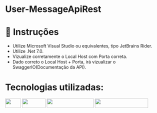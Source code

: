 # User-MessageApiRest

# 📂 Instruções
- Utilize Microsoft Visual Studio ou equivalentes, tipo JetBrains Rider.
- Utilize .Net 7.0.
- Vizualize corretamente o Local Host com Porta correta.
- Dado correto o Local Host + Porta, irá vizualizar o SwaggerIO(Documentação da API).





#
# Tecnologias utilizadas: 
<img width="50" height="30" src ="https://img.shields.io/badge/C%23-239120?style=for-the-badge&logo=c-sharp&logoColor=white" />  <img width="75" height="30" src ="https://img.shields.io/badge/.NET-5C2D91?style=for-the-badge&logo=.net&logoColor=white" /> 
<img width="150" height="30" src= "https://img.shields.io/badge/Visual_Studio-5C2D91?style=for-the-badge&logo=visual%20studio&logoColor=white" />
<img width="170" height="30" src ="https://img.shields.io/badge/Microsoft_SQL_Server-CC2927?style=for-the-badge&logo=microsoft-sql-server&logoColor=white" /> 
